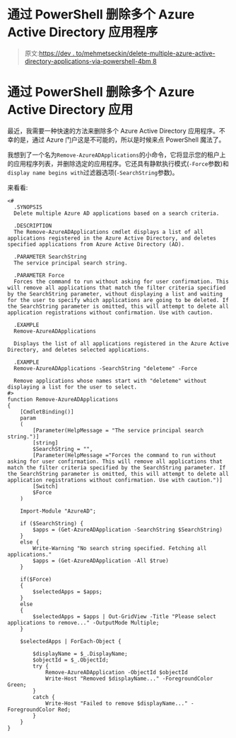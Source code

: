 # 通过 PowerShell 删除多个 Azure Active Directory 应用程序

> 原文:[https://dev . to/mehmetseckin/delete-multiple-azure-active-directory-applications-via-powershell-4bm 8](https://dev.to/mehmetseckin/delete-multiple-azure-active-directory-applications-via-powershell-4bm8)

# [](#delete-multiple-azure-active-directory-applications-via-powershell)通过 PowerShell 删除多个 Azure Active Directory 应用

最近，我需要一种快速的方法来删除多个 Azure Active Directory 应用程序。不幸的是，通过 Azure 门户这是不可能的，所以是时候来点 PowerShell 魔法了。

我想到了一个名为`Remove-AzureADApplications`的小命令，它将显示您的租户上的应用程序列表，并删除选定的应用程序。它还具有静默执行模式(`-Force`参数)和`display name begins with`过滤器选项(`-SearchString`参数)。

来看看:

```
<#
  .SYNOPSIS
  Delete multiple Azure AD applications based on a search criteria.

  .DESCRIPTION
  The Remove-AzureADApplications cmdlet displays a list of all applications registered in the Azure Active Directory, and deletes specified applications from Azure Active Directory (AD).

  .PARAMETER SearchString
  The service principal search string.

  .PARAMETER Force
  Forces the command to run without asking for user confirmation. This will remove all applications that match the filter criteria specified by the SearchString parameter, without displaying a list and waiting for the user to specify which applications are going to be deleted. If the SearchString parameter is omitted, this will attempt to delete all application registrations without confirmation. Use with caution.

  .EXAMPLE
  Remove-AzureADApplications

  Displays the list of all applications registered in the Azure Active Directory, and deletes selected applications.

  .EXAMPLE
  Remove-AzureADApplications -SearchString "deleteme" -Force

  Remove applications whose names start with "deleteme" without displaying a list for the user to select.
#>
function Remove-AzureADApplications 
{
    [CmdletBinding()]
    param
    (
        [Parameter(HelpMessage = "The service principal search string.")]
        [string]
        $SearchString = "",    
        [Parameter(HelpMessage ="Forces the command to run without asking for user confirmation. This will remove all applications that match the filter criteria specified by the SearchString parameter. If the SearchString parameter is omitted, this will attempt to delete all application registrations without confirmation. Use with caution.")]
        [Switch]
        $Force
    )

    Import-Module "AzureAD";

    if ($SearchString) {
        $apps = (Get-AzureADApplication -SearchString $SearchString)
    }
    else {
        Write-Warning "No search string specified. Fetching all applications."
        $apps = (Get-AzureADApplication -All $true)
    }

    if($Force)
    {
        $selectedApps = $apps;
    }
    else
    {
        $selectedApps = $apps | Out-GridView -Title "Please select applications to remove..." -OutputMode Multiple;
    }

    $selectedApps | ForEach-Object {

        $displayName = $_.DisplayName;
        $objectId = $_.ObjectId;
        try {
            Remove-AzureADApplication -ObjectId $objectId
            Write-Host "Removed $displayName..." -ForegroundColor Green;
        }
        catch {
            Write-Host "Failed to remove $displayName..." -ForegroundColor Red;
        }
    }
} 
```